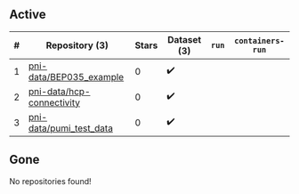 ## Active
| # | Repository (3) | Stars | Dataset (3) | `run` | `containers-run` |
| --- | --- | --- | --- | --- | --- |
| 1 | [pni-data/BEP035_example](https://github.com/pni-data/BEP035_example) | 0 | :heavy_check_mark: |  |  |
| 2 | [pni-data/hcp-connectivity](https://github.com/pni-data/hcp-connectivity) | 0 | :heavy_check_mark: |  |  |
| 3 | [pni-data/pumi_test_data](https://github.com/pni-data/pumi_test_data) | 0 | :heavy_check_mark: |  |  |

## Gone
No repositories found!
